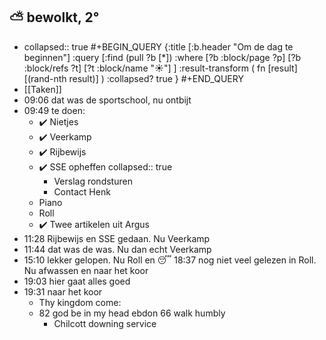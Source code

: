 ## ⛅ bewolkt, 2°
- collapsed:: true
  #+BEGIN_QUERY 
  {:title [:b.header "Om de dag te beginnen"]
   :query [:find (pull ?b [*])
     :where 
       [?b :block/page ?p]
       [?b :block/refs ?t]
       [?t :block/name "☀️"]
   ]
   :result-transform ( fn [result] [(rand-nth result)] )
   :collapsed? true
  }
  #+END_QUERY
- [[Taken]]
- 09:06 dat was de sportschool, nu ontbijt
- 09:49 te doen:
	- ✔️ Nietjes
	- ✔️ Veerkamp
	- ✔️ Rijbewijs
	- ✔️ SSE opheffen
	  collapsed:: true
		- Verslag rondsturen
		- Contact Henk
	- Piano
	- Roll
	- ✔️ Twee artikelen uit Argus
- 11:28 Rijbewijs en SSE gedaan. Nu Veerkamp
- 11:44 dat was de was. Nu dan echt Veerkamp
- 15:10 lekker gelopen. Nu Roll en 😴
  18:37 nog niet veel gelezen in Roll. Nu afwassen en naar het koor
- 19:03 hier gaat alles goed
- 19:31 naar het koor
	- Thy kingdom come:
	- 82 god be in my head ebdon 66 walk humbly
		- Chilcott downing service